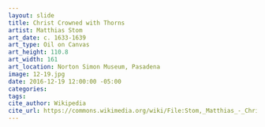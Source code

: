 ```yaml
---
layout: slide
title: Christ Crowned with Thorns
artist: Matthias Stom
art_date: c. 1633-1639
art_type: Oil on Canvas
art_height: 110.8
art_width: 161
art_location: Norton Simon Museum, Pasadena
image: 12-19.jpg
date: 2016-12-19 12:00:00 -05:00
categories:
tags:
cite_author: Wikipedia
cite_url: https://commons.wikimedia.org/wiki/File:Stom,_Matthias_-_Christ_Crowned_with_Thorns_-_c._1633-1639.jpg
---
```

